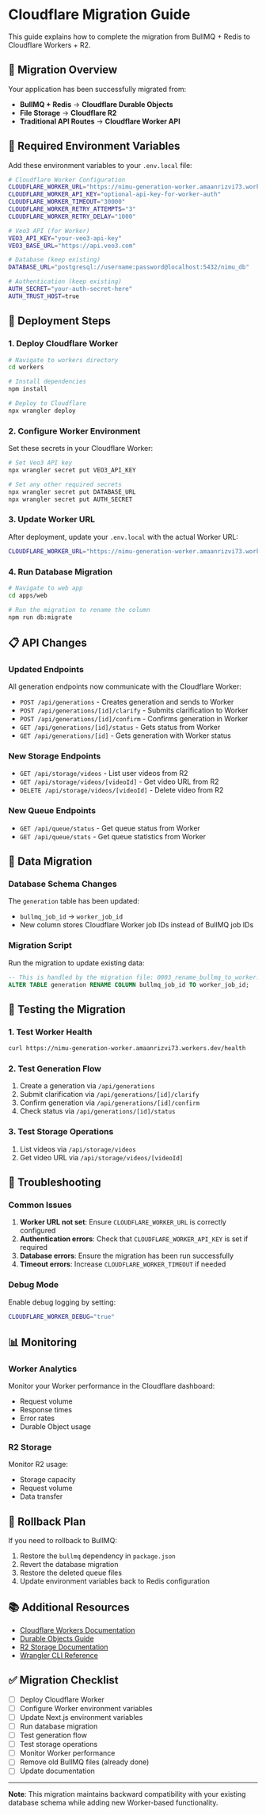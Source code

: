 # Cloudflare Migration Guide

This guide explains how to complete the migration from BullMQ + Redis to Cloudflare Workers + R2.

## 🎯 **Migration Overview**

Your application has been successfully migrated from:

- **BullMQ + Redis** → **Cloudflare Durable Objects**
- **File Storage** → **Cloudflare R2**
- **Traditional API Routes** → **Cloudflare Worker API**

## 🔧 **Required Environment Variables**

Add these environment variables to your `.env.local` file:

```bash
# Cloudflare Worker Configuration
CLOUDFLARE_WORKER_URL="https://nimu-generation-worker.amaanrizvi73.workers.dev"
CLOUDFLARE_WORKER_API_KEY="optional-api-key-for-worker-auth"
CLOUDFLARE_WORKER_TIMEOUT="30000"
CLOUDFLARE_WORKER_RETRY_ATTEMPTS="3"
CLOUDFLARE_WORKER_RETRY_DELAY="1000"

# Veo3 API (for Worker)
VEO3_API_KEY="your-veo3-api-key"
VEO3_BASE_URL="https://api.veo3.com"

# Database (keep existing)
DATABASE_URL="postgresql://username:password@localhost:5432/nimu_db"

# Authentication (keep existing)
AUTH_SECRET="your-auth-secret-here"
AUTH_TRUST_HOST=true
```

## 🚀 **Deployment Steps**

### 1. Deploy Cloudflare Worker

```bash
# Navigate to workers directory
cd workers

# Install dependencies
npm install

# Deploy to Cloudflare
npx wrangler deploy
```

### 2. Configure Worker Environment

Set these secrets in your Cloudflare Worker:

```bash
# Set Veo3 API key
npx wrangler secret put VEO3_API_KEY

# Set any other required secrets
npx wrangler secret put DATABASE_URL
npx wrangler secret put AUTH_SECRET
```

### 3. Update Worker URL

After deployment, update your `.env.local` with the actual Worker URL:

```bash
CLOUDFLARE_WORKER_URL="https://nimu-generation-worker.amaanrizvi73.workers.dev"
```

### 4. Run Database Migration

```bash
# Navigate to web app
cd apps/web

# Run the migration to rename the column
npm run db:migrate
```

## 📋 **API Changes**

### Updated Endpoints

All generation endpoints now communicate with the Cloudflare Worker:

- `POST /api/generations` - Creates generation and sends to Worker
- `POST /api/generations/[id]/clarify` - Submits clarification to Worker
- `POST /api/generations/[id]/confirm` - Confirms generation in Worker
- `GET /api/generations/[id]/status` - Gets status from Worker
- `GET /api/generations/[id]` - Gets generation with Worker status

### New Storage Endpoints

- `GET /api/storage/videos` - List user videos from R2
- `GET /api/storage/videos/[videoId]` - Get video URL from R2
- `DELETE /api/storage/videos/[videoId]` - Delete video from R2

### New Queue Endpoints

- `GET /api/queue/status` - Get queue status from Worker
- `GET /api/queue/stats` - Get queue statistics from Worker

## 🔄 **Data Migration**

### Database Schema Changes

The `generation` table has been updated:

- `bullmq_job_id` → `worker_job_id`
- New column stores Cloudflare Worker job IDs instead of BullMQ job IDs

### Migration Script

Run the migration to update existing data:

```sql
-- This is handled by the migration file: 0003_rename_bullmq_to_worker.sql
ALTER TABLE generation RENAME COLUMN bullmq_job_id TO worker_job_id;
```

## 🧪 **Testing the Migration**

### 1. Test Worker Health

```bash
curl https://nimu-generation-worker.amaanrizvi73.workers.dev/health
```

### 2. Test Generation Flow

1. Create a generation via `/api/generations`
2. Submit clarification via `/api/generations/[id]/clarify`
3. Confirm generation via `/api/generations/[id]/confirm`
4. Check status via `/api/generations/[id]/status`

### 3. Test Storage Operations

1. List videos via `/api/storage/videos`
2. Get video URL via `/api/storage/videos/[videoId]`

## 🐛 **Troubleshooting**

### Common Issues

1. **Worker URL not set**: Ensure `CLOUDFLARE_WORKER_URL` is correctly configured
2. **Authentication errors**: Check that `CLOUDFLARE_WORKER_API_KEY` is set if required
3. **Database errors**: Ensure the migration has been run successfully
4. **Timeout errors**: Increase `CLOUDFLARE_WORKER_TIMEOUT` if needed

### Debug Mode

Enable debug logging by setting:

```bash
CLOUDFLARE_WORKER_DEBUG="true"
```

## 📊 **Monitoring**

### Worker Analytics

Monitor your Worker performance in the Cloudflare dashboard:

- Request volume
- Response times
- Error rates
- Durable Object usage

### R2 Storage

Monitor R2 usage:

- Storage capacity
- Request volume
- Data transfer

## 🔄 **Rollback Plan**

If you need to rollback to BullMQ:

1. Restore the `bullmq` dependency in `package.json`
2. Revert the database migration
3. Restore the deleted queue files
4. Update environment variables back to Redis configuration

## 📚 **Additional Resources**

- [Cloudflare Workers Documentation](https://developers.cloudflare.com/workers/)
- [Durable Objects Guide](https://developers.cloudflare.com/durable-objects/)
- [R2 Storage Documentation](https://developers.cloudflare.com/r2/)
- [Wrangler CLI Reference](https://developers.cloudflare.com/workers/wrangler/)

## ✅ **Migration Checklist**

- [ ] Deploy Cloudflare Worker
- [ ] Configure Worker environment variables
- [ ] Update Next.js environment variables
- [ ] Run database migration
- [ ] Test generation flow
- [ ] Test storage operations
- [ ] Monitor Worker performance
- [ ] Remove old BullMQ files (already done)
- [ ] Update documentation

---

**Note**: This migration maintains backward compatibility with your existing database schema while adding new Worker-based functionality.
